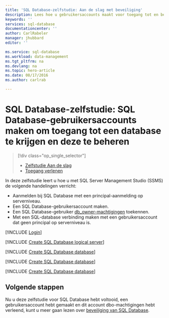 ```yaml
---
title: 'SQL Database-zelfstudie: Aan de slag met beveiliging'
description: Lees hoe u gebruikersaccounts maakt voor toegang tot en beheer van een database.
keywords: ''
services: sql-database
documentationcenter: ''
author: CarlRabeler
manager: jhubbard
editor: ''

ms.service: sql-database
ms.workload: data-management
ms.tgt_pltfrm: na
ms.devlang: na
ms.topic: hero-article
ms.date: 08/17/2016
ms.author: carlrab

---
```

# SQL Database-zelfstudie: SQL Database-gebruikersaccounts maken om toegang tot een database te krijgen en deze te beheren
> [!div class="op_single_selector"]
> * [Zelfstudie Aan de slag](sql-database-get-started-security.md)
> * [Toegang verlenen](sql-database-manage-logins.md)
> 
> 

In deze zelfstudie leert u hoe u met SQL Server Management Studio (SSMS) de volgende handelingen verricht:

* Aanmelden bij SQL Database met een principal-aanmelding op serverniveau.
* Een SQL Database-gebruikersaccount maken.
* Een SQL Database-gebruiker [db_owner-machtigingen](https://msdn.microsoft.com/library/ms189121.aspx#Anchor_0) toekennen.
* Met een SQL-database verbinding maken met een gebruikersaccount dat geen principal op serverniveau is.

[!INCLUDE [Login](../../includes/azure-getting-started-portal-login.md)]

[!INCLUDE [Create SQL Database logical server](../../includes/sql-database-sql-server-management-studio-connect-server-principal.md)]

[!INCLUDE [Create SQL Database database](../../includes/sql-database-create-new-database-user.md)]

[!INCLUDE [Create SQL Database database](../../includes/sql-database-grant-database-user-dbo-permissions.md)]

[!INCLUDE [Create SQL Database database](../../includes/sql-database-sql-server-management-studio-connect-user.md)]

## Volgende stappen
Nu u deze zelfstudie voor SQL Database hebt voltooid, een gebruikersaccount hebt gemaakt en dit account dbo-machtigingen hebt verleend, kunt u meer gaan lezen over [beveiliging van SQL Database](sql-database-manage-logins.md).

<!--HONumber=Sep16_HO3-->


